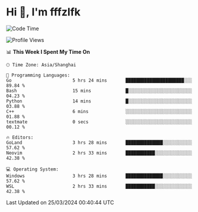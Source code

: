 # Hi 👋, I'm fffzlfk

<!--START_SECTION:waka-->
![Code Time](http://img.shields.io/badge/Code%20Time-682%20hrs%2032%20mins-blue)

![Profile Views](http://img.shields.io/badge/Profile%20Views-1-blue)

📊 **This Week I Spent My Time On** 

```text
🕑︎ Time Zone: Asia/Shanghai

💬 Programming Languages: 
Go                       5 hrs 24 mins       ██████████████████████░░░   89.84 % 
Bash                     15 mins             █░░░░░░░░░░░░░░░░░░░░░░░░   04.23 % 
Python                   14 mins             █░░░░░░░░░░░░░░░░░░░░░░░░   03.88 % 
C++                      6 mins              ░░░░░░░░░░░░░░░░░░░░░░░░░   01.88 % 
textmate                 0 secs              ░░░░░░░░░░░░░░░░░░░░░░░░░   00.12 % 

🔥 Editors: 
GoLand                   3 hrs 28 mins       ██████████████░░░░░░░░░░░   57.62 % 
Neovim                   2 hrs 33 mins       ███████████░░░░░░░░░░░░░░   42.38 % 

💻 Operating System: 
Windows                  3 hrs 28 mins       ██████████████░░░░░░░░░░░   57.62 % 
WSL                      2 hrs 33 mins       ███████████░░░░░░░░░░░░░░   42.38 % 
```


 Last Updated on 25/03/2024 00:40:44 UTC
<!--END_SECTION:waka-->

